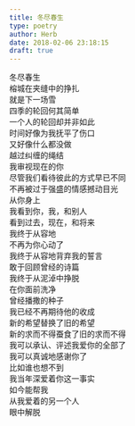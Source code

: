 ```yaml
---  
title: 冬尽春生  
type: poetry  
author: Herb  
date: 2018-02-06 23:18:15  
draft: true
---  
```

冬尽春生  
榕城在夹缝中的挣扎  
就是下一场雪  
四季的轮回何其简单  
一个人的轮回却并非如此    
时间好像为我抚平了伤口  
又好像什么都没做  
越过纠缠的绳结  
我审视现在的你  
尽管我们看待彼此的方式早已不同    
不再被过于强盛的情感撼动目光  
从你身上  
我看到你，我，和别人  
看到过去，现在，和将来    
我终于从容地  
不再为你心动了  
我终于从容地背弃我的誓言  
敢于回顾曾经的诗篇  
我终于从泥淖中挣脱  
在你面前洗净    
曾经播撒的种子  
我已经不再期待他的收成  
新的希望替换了旧的希望  
新的求而不得蚕食了旧的求而不得    
我可以承认、评述我爱你的全部了  
我可以真诚地感谢你了  
比如谁也想不到  
我当年深爱着你这一事实  
如今能帮我  
从我爱着的另一个人  
眼中解脱